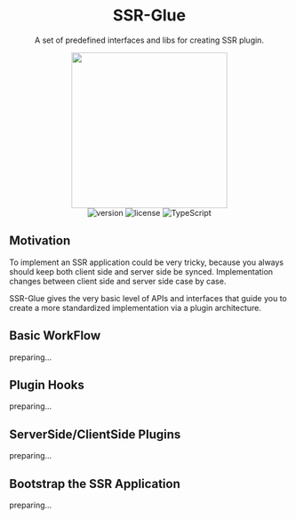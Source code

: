 <div align="center">
    <h1>SSR-Glue</h1>
    <p>A set of predefined interfaces and libs for creating SSR plugin.</p>
    <img width='280' src='https://user-images.githubusercontent.com/13927101/114259261-93336680-9a07-11eb-84c6-2e58586e1b87.png'>
</div>

<div align="center">
    <img src="https://img.shields.io/npm/v/ssr-glue" alt="version">
    <img src="https://img.shields.io/npm/l/ssr-glue" alt="license">
    <img src="https://img.shields.io/badge/</>-TypeScript-blue.svg" alt="TypeScript">
</div>

## Motivation
To implement an SSR application could be very tricky, because you always should keep both client side and server side be synced.
Implementation changes between client side and server side case by case. 

SSR-Glue gives the very basic level of APIs and interfaces that guide you to create a more standardized implementation via a plugin architecture.

## Basic WorkFlow
preparing...

## Plugin Hooks
preparing...

## ServerSide/ClientSide Plugins
preparing...

## Bootstrap the SSR Application
preparing...
